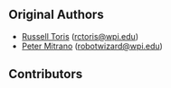 Original Authors
----------------

 * [Russell Toris](http://users.wpi.edu/~rctoris/) (rctoris@wpi.edu)
 * [Peter Mitrano](https://petermitrano.github.io) (robotwizard@wpi.edu)

Contributors
------------
